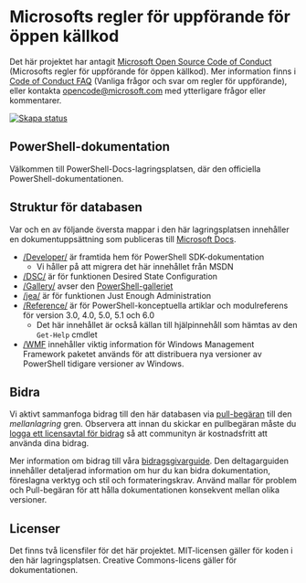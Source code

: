# <a name="microsoft-open-source-code-of-conduct"></a>Microsofts regler för uppförande för öppen källkod

Det här projektet har antagit [Microsoft Open Source Code of Conduct](https://opensource.microsoft.com/codeofconduct/) (Microsofts regler för uppförande för öppen källkod).
Mer information finns i [Code of Conduct FAQ](https://opensource.microsoft.com/codeofconduct/faq/) (Vanliga frågor och svar om regler för uppförande), eller kontakta [opencode@microsoft.com](mailto:opencode@microsoft.com) med ytterligare frågor eller kommentarer.

[![Skapa status](https://ci.appveyor.com/api/projects/status/onshefxnc4g4pv87/branch/staging?svg=true)](https://ci.appveyor.com/project/PowerShell/powershell-docs/branch/staging)

## <a name="powershell-documentation"></a>PowerShell-dokumentation

Välkommen till PowerShell-Docs-lagringsplatsen, där den officiella PowerShell-dokumentationen.

## <a name="repository-structure"></a>Struktur för databasen

Var och en av följande översta mappar i den här lagringsplatsen innehåller en dokumentuppsättning som publiceras till [Microsoft Docs](https://docs.microsoft.com/powershell).

- [/Developer/](https://docs.microsoft.com/powershell/developer/) är framtida hem för PowerShell SDK-dokumentation
  - Vi håller på att migrera det här innehållet från MSDN
- [/DSC/](https://docs.microsoft.com/powershell/dsc/) är för funktionen Desired State Configuration
- [/Gallery/](https://docs.microsoft.com/powershell/gallery) avser den [PowerShell-galleriet](https://www.powershellgallery.com/)
- [/jea/](https://docs.microsoft.com/powershell/jea/) är för funktionen Just Enough Administration
- [/Reference/](https://docs.microsoft.com/powershell/scripting/) är för PowerShell-konceptuella artiklar och modulreferens för version 3.0, 4.0, 5.0, 5.1 och 6.0
  - Det här innehållet är också källan till hjälpinnehåll som hämtas av den `Get-Help` cmdlet
- [/WMF](https://docs.microsoft.com/powershell/wmf/readme) innehåller viktig information för Windows Management Framework paketet används för att distribuera nya versioner av PowerShell tidigare versioner av Windows.

## <a name="contributing"></a>Bidra

Vi aktivt sammanfoga bidrag till den här databasen via [pull-begäran](https://help.github.com/articles/using-pull-requests/) till den *mellanlagring* gren.
Observera att innan du skickar en pullbegäran måste du [logga ett licensavtal för bidrag](https://cla.microsoft.com/) så att communityn är kostnadsfritt att använda dina bidrag.

Mer information om bidrag till våra [bidragsgivarguide](CONTRIBUTING.md).
Den deltagarguiden innehåller detaljerad information om hur du kan bidra dokumentation, föreslagna verktyg och stil och formateringskrav.
Använd mallar för problem och Pull-begäran för att hålla dokumentationen konsekvent mellan olika versioner.

## <a name="licenses"></a>Licenser

Det finns två licensfiler för det här projektet.
MIT-licensen gäller för koden i den här lagringsplatsen.
Creative Commons-licens gäller för dokumentationen.